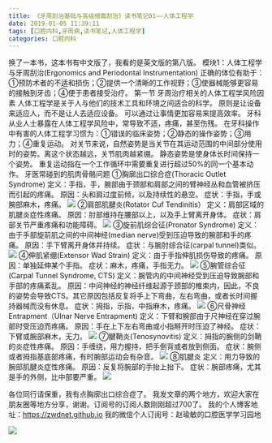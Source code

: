 ```yaml
---
title: 《牙周刮治基础与高级根面刮治》读书笔记01——人体工程学
date: 2019-01-05 11:39:11
tags: [口腔内科,牙周病,读书笔记,人体工程学]
categories: 口腔内科
---
```

换了一本书，这本书有中文版了，我看的是英文版的第八版。
模块1：人体工程学与牙周刮治(Ergonomics and Periodontal Instrumentation)
正确的体位有助于：①预防术者的不适和损伤；②提供一个清晰的工作视野；③使器械能够更容易的接触到牙齿；④便于患者接受治疗。
第一节 牙周治疗相关的人体工程学风险因素
人体工程学是关于人与他们的技术工具和环境之间适合的科学。
原则是让设备来适应人，而不是让人去适应设备。
可以通过让事情更加容易来提高效率。
牙科从业人士暴露在人体工程学风险中，常导致不适，疼痛，甚至伤残。
在牙科操作中有害的人体工程学习惯为：①错误的临床姿势；②静态的操作姿势；③用力；④重复运动。
对关节来说，自然姿势是当关节在其运动范围的中间部分使用时的姿势。离这个状态越远，关节肌肉越紧绷。
静态姿势是使身体长时间保持一个姿势。
重复运动指在一个工作循环中需要重复进行超过50%的同一个基本动作。
牙医常碰到的肌肉骨骼问题
①胸廓出口综合症(Thoracic Outlet Syndrome)
定义：手指，手，腕部由于颈部和肩部之间的臂神经丛和血管被挤压而引起的疼痛。
原因：头和肩过度前倾，以及持续性的悬空。
症状：手指，手或腕部麻木，疼痛。
![](https://zymblog-1258069789.cos.ap-chengdu.myqcloud.com/blog0071-yzgzjc01/01.jpg)
②肩部肌腱炎(Rotator Cuf Tendinitis）
定义：肩部区域的肌腱炎症性疼痛。
原因：肘部维持在腰部以上，以及手上臂离开身体。
症状：肩部关节严重疼痛和功能障碍。
![](https://zymblog-1258069789.cos.ap-chengdu.myqcloud.com/blog0071-yzgzjc01/02.jpg)
③旋前肌综合征(Pronator Syndrome)
定义：由于手部旋前肌之间的中间神经(median nerve)受到压迫导致的腕部和手的疼痛。
原因：手下臂离开身体并持续。
症状：与腕肘综合征(carpal tunnel)类似。
![](https://zymblog-1258069789.cos.ap-chengdu.myqcloud.com/blog0071-yzgzjc01/03.jpg)
④伸肌紧绷(Extensor Wad Strain)
定义：由于手指伸肌损伤导致的疼痛。
原因：单独延伸某个手指。
症状：麻木，疼痛，手指无力。
![](https://zymblog-1258069789.cos.ap-chengdu.myqcloud.com/blog0071-yzgzjc01/04.jpg)
⑤腕管综合征(Carpal Tunnel Syndrome, CTS)
定义：腕管内的中间神经受到压迫导致腕部和手部的疼痛紊乱。
原因：中间神经的神经纤维起源于颈部的椎束内，因此，不良的姿势会导致CTS。其它原因包括反复将手上下弯曲，左右弯曲，或者长时间握持器械而没有休息。
症状：拇指，示指，中指麻木，疼痛。
![](https://zymblog-1258069789.cos.ap-chengdu.myqcloud.com/blog0071-yzgzjc01/05.jpg)
⑥尺骨神经Entrapment（Ulnar Nerve Entrapment)
定义：下臂和腕部由于尺神经在穿过腕部时受压迫而疼痛。
原因：手在上下左右弯曲或小指掰开时压迫了神经。
症状：下臂或腕部麻木，无力。
![](https://zymblog-1258069789.cos.ap-chengdu.myqcloud.com/blog0071-yzgzjc01/06.jpg)
⑦腱鞘炎(Tenosynovitis)
定义：拇指的腕侧的剑鞘的炎症性疼痛。
原因：手缠绕，用力握持，把手倒背或者放到侧面。
症状：腕侧或者拇指基底部疼痛，有时腕部运动会有杂音。
![](https://zymblog-1258069789.cos.ap-chengdu.myqcloud.com/blog0071-yzgzjc01/07.jpg)
⑧肌腱炎
定义：用力导致的腕部肌腱炎症性疼痛。
原因：反复将腕部的手抬上抬下。
症状：腕部疼痛，尤其是手的外侧，比中部要严重。
![](https://zymblog-1258069789.cos.ap-chengdu.myqcloud.com/blog0071-yzgzjc01/08.jpg)

各位同行请保重，我有点胸廓出口综合症了。
我发文章的两个地方，欢迎大家在朋友圈等地方分享，谢谢。订阅号的订阅人数刚刚超过700了。
我的个人博客地址：https://zwdnet.github.io
我的微信个人订阅号：赵瑜敏的口腔医学学习园地

![](https://zymblog-1258069789.cos.ap-chengdu.myqcloud.com/other/wx.jpg)